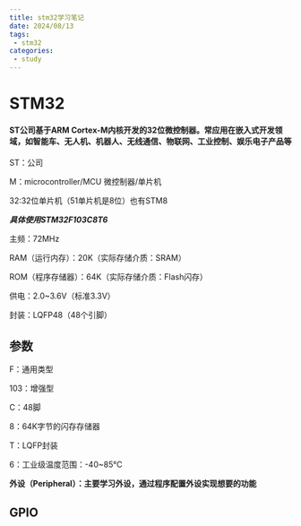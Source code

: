 ```yaml
---
title: stm32学习笔记
date: 2024/08/13
tags:
 - stm32
categories:
 - study
---
```


# STM32

#### ST公司基于ARM Cortex-M内核开发的32位微控制器。常应用在嵌入式开发领域，如智能车、无人机、机器人、无线通信、物联网、工业控制、娱乐电子产品等

ST：公司

M：microcontroller/MCU 微控制器/单片机

32:32位单片机（51单片机是8位）也有STM8

***具体使用STM32F103C8T6***

主频：72MHz

RAM（运行内存）：20K（实际存储介质：SRAM）

ROM（程序存储器）：64K（实际存储介质：Flash闪存）

供电：2.0~3.6V（标准3.3V）

封装：LQFP48（48个引脚）

## 参数

F：通用类型

103：增强型

C：48脚

8：64K字节的闪存存储器

T：LQFP封装

6：工业级温度范围：-40~85℃

**外设（Peripheral）：主要学习外设，通过程序配置外设实现想要的功能**

<!-- 图片暂时移除，等待上传实际图片文件 -->
<!-- ![image-20240907082615170](/images/stm32-1.png) -->

## GPIO

<!-- 图片暂时移除，等待上传实际图片文件 -->
<!-- ![image-20240912015845576](/images/stm32-2.png) -->
